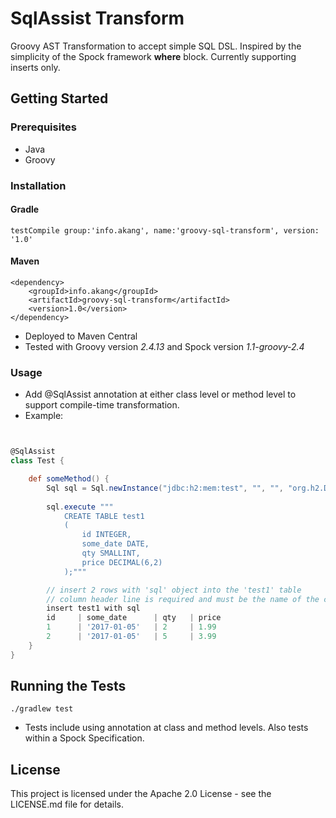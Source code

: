 # SqlAssist Transform

Groovy AST Transformation to accept simple SQL DSL. Inspired by the simplicity of the Spock framework **where** block. Currently supporting inserts only.

## Getting Started

### Prerequisites

* Java
* Groovy

### Installation

#### Gradle

```
testCompile group:'info.akang', name:'groovy-sql-transform', version: '1.0'
```

#### Maven

```
<dependency>
    <groupId>info.akang</groupId>
    <artifactId>groovy-sql-transform</artifactId>
    <version>1.0</version>
</dependency>
```

* Deployed to Maven Central
* Tested with Groovy version *2.4.13* and Spock version *1.1-groovy-2.4*

### Usage

* Add @SqlAssist annotation at either class level or method level to support compile-time transformation.
* Example:

```groovy


@SqlAssist
class Test {

    def someMethod() {
        Sql sql = Sql.newInstance("jdbc:h2:mem:test", "", "", "org.h2.Driver")
        
        sql.execute """
            CREATE TABLE test1
            (
                id INTEGER,
                some_date DATE,
                qty SMALLINT,
                price DECIMAL(6,2)
            );"""

        // insert 2 rows with 'sql' object into the 'test1' table
        // column header line is required and must be the name of the columns to be inserted into.
        insert test1 with sql
        id     | some_date      | qty   | price
        1      | '2017-01-05'   | 2     | 1.99
        2      | '2017-01-05'   | 5     | 3.99
    }
}
```

## Running the Tests

```
./gradlew test
```

* Tests include using annotation at class and method levels. Also tests within a Spock Specification.

## License

This project is licensed under the Apache 2.0 License - see the LICENSE.md file for details.
